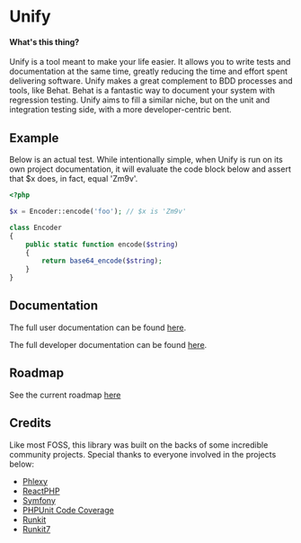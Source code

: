 # Unify

#### What's this thing?

Unify is a tool meant to make your life easier. It allows you to write tests and
documentation at the same time, greatly reducing the time and effort spent
delivering software. Unify makes a great complement to BDD processes and tools,
like Behat. Behat is a fantastic way to document your system with regression testing.
Unify aims to fill a similar niche, but on the unit and integration testing side, 
with a more developer-centric bent.

## Example

Below is an actual test. While intentionally simple, when Unify is run on its
own project documentation, it will evaluate the code block below and assert
that $x does, in fact, equal 'Zm9v'.

```php
<?php

$x = Encoder::encode('foo'); // $x is 'Zm9v'

class Encoder
{
    public static function encode($string)
    {
        return base64_encode($string);
    }
}
```

## Documentation

The full user documentation can be found 
[here](docs/markdown/user/unify.md).

The full developer documentation can be found 
[here](docs/markdown/developer/unify.md).

## Roadmap

See the current roadmap [here](docs/roadmap.md)

## Credits

Like most FOSS, this library was built on the backs of some incredible community
projects. Special thanks to everyone involved in the projects below:

- [Phlexy](https://github.com/nikic/Phlexy)    
- [ReactPHP](https://github.com/reactphp/react)
- [Symfony](https://github.com/symfony/symfony)
- [PHPUnit Code Coverage](https://github.com/sebastianbergmann/php-code-coverage)
- [Runkit](https://github.com/zenovich/runkit)
- [Runkit7](https://github.com/TysonAndre/runkit7)
